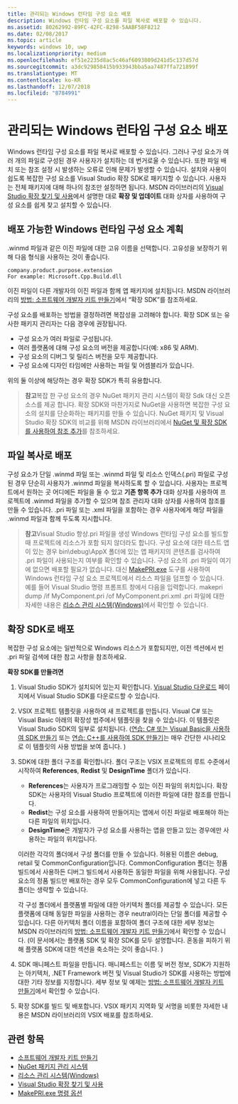 ```yaml
---
title: 관리되는 Windows 런타임 구성 요소 배포
description: Windows 런타임 구성 요소를 파일 복사로 배포할 수 있습니다.
ms.assetid: 80262992-89FC-42FC-8298-5AABF58F8212
ms.date: 02/08/2017
ms.topic: article
keywords: windows 10, uwp
ms.localizationpriority: medium
ms.openlocfilehash: ef51e2235d8ac5c46af6093809d241d5c137d57d
ms.sourcegitcommit: a3dc929858415b933943bba5aa7487ffa721899f
ms.translationtype: MT
ms.contentlocale: ko-KR
ms.lasthandoff: 12/07/2018
ms.locfileid: "8784991"
---
```

# <a name="distributing-a-managed-windows-runtime-component"></a>관리되는 Windows 런타임 구성 요소 배포



Windows 런타임 구성 요소를 파일 복사로 배포할 수 있습니다. 그러나 구성 요소가 여러 개의 파일로 구성된 경우 사용자가 설치하는 데 번거로울 수 있습니다. 또한 파일 배치 또는 참조 설정 시 발생하는 오류로 인해 문제가 발생할 수 있습니다. 설치와 사용이 쉽도록 복잡한 구성 요소를 Visual Studio 확장 SDK로 패키지할 수 있습니다. 사용자는 전체 패키지에 대해 하나의 참조만 설정하면 됩니다. MSDN 라이브러리의 [Visual Studio 확장 찾기 및 사용](https://msdn.microsoft.com/library/vstudio/dd293638.aspx)에서 설명한 대로 **확장 및 업데이트** 대화 상자를 사용하여 구성 요소를 쉽게 찾고 설치할 수 있습니다.

## <a name="planning-a-distributable-windows-runtime-component"></a>배포 가능한 Windows 런타임 구성 요소 계획

.winmd 파일과 같은 이진 파일에 대한 고유 이름을 선택합니다. 고유성을 보장하기 위해 다음 형식을 사용하는 것이 좋습니다.

``` syntax
company.product.purpose.extension
For example: Microsoft.Cpp.Build.dll
```

이진 파일이 다른 개발자의 이진 파일과 함께 앱 패키지에 설치됩니다. MSDN 라이브러리의 [방법: 소프트웨어 개발자 키트 만들기](https://msdn.microsoft.com/library/hh768146.aspx)에서 “확장 SDK”를 참조하세요.

구성 요소를 배포하는 방법을 결정하려면 복잡성을 고려해야 합니다. 확장 SDK 또는 유사한 패키지 관리자는 다음 경우에 권장됩니다.

-   구성 요소가 여러 파일로 구성됩니다.
-   여러 플랫폼에 대해 구성 요소의 버전을 제공합니다(예: x86 및 ARM).
-   구성 요소의 디버그 및 릴리스 버전을 모두 제공합니다.
-   구성 요소에 디자인 타임에만 사용하는 파일 및 어셈블리가 있습니다.

위의 둘 이상에 해당하는 경우 확장 SDK가 특히 유용합니다.

> **참고**복잡 한 구성 요소의 경우 NuGet 패키지 관리 시스템이 확장 Sdk 대신 오픈 소스를 제공 합니다. 확장 SDK와 마찬가지로 NuGet을 사용하면 복잡한 구성 요소의 설치를 단순화하는 패키지를 만들 수 있습니다. NuGet 패키지 및 Visual Studio 확장 SDK의 비교를 위해 MSDN 라이브러리에서 [NuGet 및 확장 SDK를 사용하여 참조 추가](https://msdn.microsoft.com/library/jj161096.aspx)를 참조하세요.

## <a name="distribution-by-file-copy"></a>파일 복사로 배포

구성 요소가 단일 .winmd 파일 또는 .winmd 파일 및 리소스 인덱스(.pri) 파일로 구성된 경우 단순히 사용자가 .winmd 파일을 복사하도록 할 수 있습니다. 사용자는 프로젝트에서 원하는 곳 어디에든 파일을 둘 수 있고 **기존 항목 추가** 대화 상자를 사용하여 프로젝트에 .winmd 파일을 추가할 수 있으며 참조 관리자 대화 상자를 사용하여 참조를 만들 수 있습니다. .pri 파일 또는 .xml 파일을 포함하는 경우 사용자에게 해당 파일을 .winmd 파일과 함께 두도록 지시합니다.

> **참고**Visual Studio 항상.pri 파일을 생성 Windows 런타임 구성 요소를 빌드할 때 프로젝트에 리소스가 포함 되지 않더라도 합니다. 구성 요소에 대한 테스트 앱이 있는 경우 bin\\debug\\AppX 폴더에 있는 앱 패키지의 콘텐츠를 검사하여 .pri 파일이 사용되는지 여부를 확인할 수 있습니다. 구성 요소의 .pri 파일이 여기에 없으면 배포할 필요가 없습니다. 대신 [MakePRI.exe](https://msdn.microsoft.com/library/windows/apps/jj552945.aspx) 도구를 사용하여 Windows 런타임 구성 요소 프로젝트에서 리소스 파일을 덤프할 수 있습니다. 예를 들어 Visual Studio 명령 프롬프트 창에서 다음을 입력합니다. makepri dump /if MyComponent.pri /of MyComponent.pri.xml .pri 파일에 대한 자세한 내용은 [리소스 관리 시스템(Windows)](https://msdn.microsoft.com/library/windows/apps/jj552947.aspx)에서 확인할 수 있습니다.

## <a name="distribution-by-extension-sdk"></a>확장 SDK로 배포

복잡한 구성 요소에는 일반적으로 Windows 리소스가 포함되지만, 이전 섹션에서 빈 .pri 파일 검색에 대한 참고 사항을 참조하세요.

**확장 SDK를 만들려면**

1.  Visual Studio SDK가 설치되어 있는지 확인합니다. [Visual Studio 다운로드](https://www.visualstudio.com/downloads/download-visual-studio-vs) 페이지에서 Visual Studio SDK를 다운로드할 수 있습니다.
2.  VSIX 프로젝트 템플릿을 사용하여 새 프로젝트를 만듭니다. Visual C# 또는 Visual Basic 아래의 확장성 범주에서 템플릿을 찾을 수 있습니다. 이 템플릿은 Visual Studio SDK의 일부로 설치됩니다. ([연습: C# 또는 Visual Basic을 사용하여 SDK 만들기](https://msdn.microsoft.com/library/jj127119.aspx) 또는 [연습: C++를 사용하여 SDK 만들기](https://msdn.microsoft.com/library/jj127117.aspx)는 매우 간단한 시나리오로 이 템플릿의 사용 방법을 보여 줍니다. )
3.  SDK에 대한 폴더 구조를 확인합니다. 폴더 구조는 VSIX 프로젝트의 루트 수준에서 시작하여 **References**, **Redist** 및 **DesignTime** 폴더가 있습니다.

    -   **References**는 사용자가 프로그래밍할 수 있는 이진 파일의 위치입니다. 확장 SDK는 사용자의 Visual Studio 프로젝트에 이러한 파일에 대한 참조를 만듭니다.
    -   **Redist**는 구성 요소를 사용하여 만들어지는 앱에서 이진 파일로 배포해야 하는 다른 파일의 위치입니다.
    -   **DesignTime**은 개발자가 구성 요소를 사용하는 앱을 만들고 있는 경우에만 사용하는 파일의 위치입니다.

    이러한 각각의 폴더에서 구성 폴더를 만들 수 있습니다. 허용된 이름은 debug, retail 및 CommonConfiguration입니다. CommonConfiguration 폴더는 정품 빌드에서 사용하든 디버그 빌드에서 사용하든 동일한 파일을 위해 사용됩니다. 구성 요소의 정품 빌드만 배포하는 경우 모두 CommonConfiguration에 넣고 다른 두 폴더는 생략할 수 있습니다.

    각 구성 폴더에서 플랫폼별 파일에 대한 아키텍처 폴더를 제공할 수 있습니다. 모든 플랫폼에 대해 동일한 파일을 사용하는 경우 neutral이라는 단일 폴더를 제공할 수 있습니다. 다른 아키텍처 폴더 이름을 포함하여 폴더 구조에 대한 세부 정보는 MSDN 라이브러리의 [방법: 소프트웨어 개발자 키트 만들기](https://msdn.microsoft.com/library/hh768146.aspx)에서 확인할 수 있습니다. (이 문서에서는 플랫폼 SDK 및 확장 SDK를 모두 설명합니다. 혼동을 피하기 위해 플랫폼 SDK에 대한 섹션을 축소하는 것이 좋습니다. )

4.  SDK 매니페스트 파일을 만듭니다. 매니페스트는 이름 및 버전 정보, SDK가 지원하는 아키텍처, .NET Framework 버전 및 Visual Studio가 SDK를 사용하는 방법에 대한 기타 정보를 지정합니다. 세부 정보 및 예제는 [방법: 소프트웨어 개발자 키트 만들기](https://msdn.microsoft.com/library/hh768146.aspx)에서 확인할 수 있습니다.
5.  확장 SDK를 빌드 및 배포합니다. VSIX 패키지 지역화 및 서명을 비롯한 자세한 내용은 MSDN 라이브러리의 VSIX 배포를 참조하세요.

## <a name="related-topics"></a>관련 항목

* [소프트웨어 개발자 키트 만들기](https://msdn.microsoft.com/library/hh768146.aspx)
* [NuGet 패키지 관리 시스템](https://github.com/NuGet/Home)
* [리소스 관리 시스템(Windows)](https://msdn.microsoft.com/library/windows/apps/jj552947.aspx)
* [Visual Studio 확장 찾기 및 사용](https://msdn.microsoft.com/library/dd293638.aspx)
* [MakePRI.exe 명령 옵션](https://msdn.microsoft.com/library/windows/apps/jj552945.aspx)
